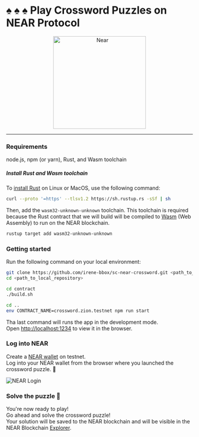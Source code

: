 
# :spades: :spades: :spades:  Play Crossword Puzzles on NEAR Protocol
<p align="center">
  <a href="https://near.org/">
    <img alt="Near" src="https://github.com/irene-bbox/sc-near-crossword/blob/master/public/near_white.png" width="250" />
  </a>
</p>

---

### Requirements  

node.js, npm (or yarn), Rust, and Wasm toolchain

##### Install Rust and Wasm toolchain

To [install Rust](https://doc.rust-lang.org/book/ch01-01-installation.html) on Linux or MacOS, use the following command:

```bash
curl --proto '=https' --tlsv1.2 https://sh.rustup.rs -sSf | sh
```

Then, add the `wasm32-unknown-unknown` toolchain. This toolchain is required because the Rust contract that we will build will be compiled to [Wasm](https://webassembly.org/) (Web Assembly) to run on the NEAR blockchain.

```bash
rustup target add wasm32-unknown-unknown
```

### Getting started 

Run the following command on your local environment:

```bash
git clone https://github.com/irene-bbox/sc-near-crossword.git <path_to_local_repository>        # clone repo
cd <path_to_local_repository>                                                                   # enter repo

cd contract                                                                                     # enter directory with Smart Contract code                 export PATH="$HOME/.cargo/bin:$PATH"                                                            # (optional) add the Cargo Rust dir to path
./build.sh                                                                                      # compile the Smart Contract

cd ..                                                                                           # exit Smart Contract directory
env CONTRACT_NAME=crossword.zion.testnet npm run start                                          # launch React dApp
```

Tha last command will runs the app in the development mode.\
Open [http://localhost:1234](http://localhost:1234) to view it in the browser.

### Log into NEAR 

Create a [NEAR wallet](https://wallet.testnet.near.org/) on testnet.\
Log into your NEAR wallet from the browser where you launched the crossword puzzle. :satellite: 

![NEAR Login](https://github.com/irene-bbox/sc-near-crossword/blob/master/public/login.png)


### Solve the puzzle  :ninja:

You're now ready to play!\
Go ahead and solve the crossword puzzle!\
Your solution will be saved to the NEAR blockchain and will be visible in the NEAR Blockchain [Explorer](https://explorer.testnet.near.org/).
